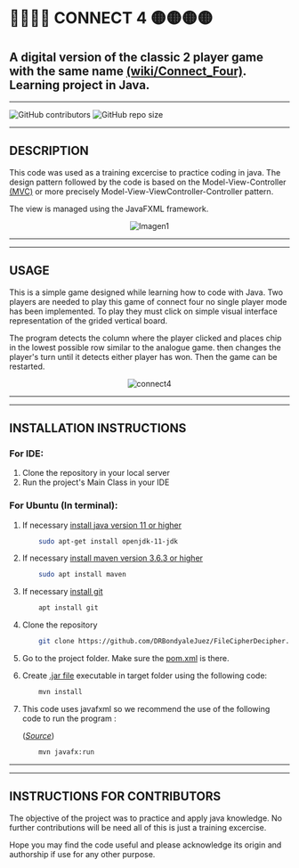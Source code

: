 # 🔴🔴🔴🔴 __CONNECT 4__ 🟡🟡🟡🟡
## A digital version of the classic 2 player game with the same name [(wiki/Connect_Four)](https://en.wikipedia.org/wiki/Connect_Four). Learning project in Java.
___

![GitHub contributors](https://img.shields.io/github/contributors/DRBondyaleJuez/Connect4)
![GitHub repo size](https://img.shields.io/github/repo-size/DRBondyaleJuez/Connect4)
___

## __DESCRIPTION__
This code was used as a training excercise to practice coding in java. The design pattern followed by the code is based on the Model-View-Controller [(MVC)](https://developer.mozilla.org/en-US/docs/Glossary/MVC) or more precisely Model-View-ViewController-Controller pattern.

The view is managed using the JavaFXML framework.

<div style="text-align: center;">

![Imagen1](https://user-images.githubusercontent.com/98281752/224577245-0db6b552-275c-49cd-9773-451bf4beb88b.png)

</div>

___
___

## __USAGE__
This is a simple game designed while learning how to code with Java. Two players are needed to play this game of connect four no single player mode has been implemented. To play they must click on simple visual interface representation of the grided vertical board.

The program detects the column where the player clicked and places chip in the lowest possible row similar to the analogue game. then changes the player's turn until it detects either player has won. Then the game can be restarted.

<div style="text-align: center;">

![connect4](https://user-images.githubusercontent.com/98281752/223207146-a2792d5b-106d-44d3-85e7-239f6720590e.gif)

</div>

___
___

## __INSTALLATION INSTRUCTIONS__
### __For IDE:__
<!-- OL -->
1. Clone the repository in your local server
2. Run the project's Main Class in your IDE
 
### __For Ubuntu (In terminal):__
<!-- OL -->
1. If necessary [install java version 11 or higher](https://stackoverflow.com/questions/52504825/how-to-install-jdk-11-under-ubuntu)


    ```bash 
        sudo apt-get install openjdk-11-jdk
    ```


2. If necessary [install maven version 3.6.3 or higher](https://phoenixnap.com/kb/install-maven-on-ubuntu)

	```bash 
    	sudo apt install maven
    ``` 

3. If necessary [install git](https://www.digitalocean.com/community/tutorials/how-to-install-git-on-ubuntu-20-04)

	```bash 
        apt install git
    ```

4. Clone the repository	

	```bash 
        git clone https://github.com/DRBondyaleJuez/FileCipherDecipher.git
    ```

5. Go to the project folder. Make sure the [pom.xml](https://maven.apache.org/guides/introduction/introduction-to-the-pom.html) is there.

6.  Create [.jar file](https://en.wikipedia.org/wiki/JAR_(file_format)) executable in target folder using the following code:

    ```bash
		mvn install 
    ```

7. This code uses javafxml so we recommend the use of the following code  to run the program :

    ([*Source*](https://github.com/openjfx/javafx-maven-plugin))

	```bash 
        mvn javafx:run
    ```

___
___
## __INSTRUCTIONS FOR CONTRIBUTORS__
The objective of the project was to practice and apply java knowledge. No further contributions will be need all of this is just a training excercise.  

Hope you may find the code useful and please acknowledge its origin and authorship if use for any other purpose.
